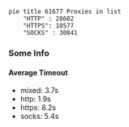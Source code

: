 
```mermaid
pie title 61677 Proxies in list
    "HTTP" : 28602
    "HTTPS": 10577
    "SOCKS" : 30841
```

### Some Info
#### Average Timeout

- mixed: 3.7s
- http: 1.9s
- https: 8.2s
- socks: 5.4s